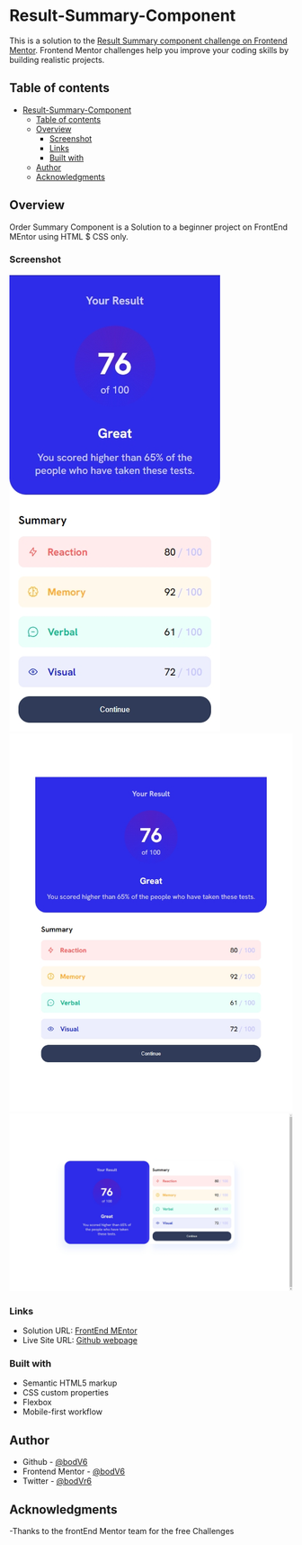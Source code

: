 # Result-Summary-Component

This is a solution to the [ Result Summary component challenge on Frontend Mentor](https://www.frontendmentor.io/challenges/order-summary-component-QlPmajDUj/hub). Frontend Mentor challenges help you improve your coding skills by building realistic projects.

## Table of contents

- [Result-Summary-Component](#result-summary-component)
  - [Table of contents](#table-of-contents)
  - [Overview](#overview)
    - [Screenshot](#screenshot)
    - [Links](#links)
    - [Built with](#built-with)
  - [Author](#author)
  - [Acknowledgments](#acknowledgments)

## Overview

Order Summary Component is a Solution to a beginner project on FrontEnd MEntor using HTML $ CSS only.

### Screenshot

![](./screenshots/screenshot-1684764045145.jpeg)
![](./screenshots/screenshot-1684764046269.jpeg)
![](./screenshots/screenshot-1684764050085.jpeg)

### Links

- Solution URL: [FrontEnd MEntor](https://www.frontendmentor.io/solutions/order-summarry-component-using-html-and-css-only-apxEXqQMS3)
- Live Site URL: [Github webpage](https://bodv6.github.io/Result-Summary-Component/)

### Built with

- Semantic HTML5 markup
- CSS custom properties
- Flexbox
- Mobile-first workflow

## Author

- Github - [@bodV6](https://github.com/bodV6)
- Frontend Mentor - [@bodV6](https://www.frontendmentor.io/profile/bodV6)
- Twitter - [@bodVr6](https://www.twitter.com/bodVr6)

## Acknowledgments

-Thanks to the frontEnd Mentor team for the free Challenges
